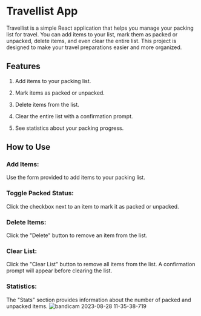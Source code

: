 # Travellist App
Travellist is a simple React application that helps you manage your packing list for travel. You can add items to your list, mark them as packed or unpacked, delete items, and even clear the entire list. This project is designed to make your travel preparations easier and more organized.

## Features
1) Add items to your packing list.

2) Mark items as packed or unpacked.

3) Delete items from the list.

4) Clear the entire list with a confirmation prompt.

5) See statistics about your packing progress.

## How to Use
### Add Items:
Use the form provided to add items to your packing list.
### Toggle Packed Status:
Click the checkbox next to an item to mark it as packed or unpacked.
### Delete Items:
Click the "Delete" button to remove an item from the list.
### Clear List:
Click the "Clear List" button to remove all items from the list. A confirmation prompt will appear before clearing the list.
### Statistics: 
The "Stats" section provides information about the number of packed and unpacked items.
![bandicam 2023-08-28 11-35-38-719](https://github.com/Maria-rashid26/Travel-List/assets/130628510/9b79ae79-c103-4c72-895a-d22a980a2e87)
